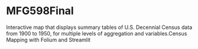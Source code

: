 # MFG598Final
Interactive map that displays summary tables of U.S. Decennial Census data from 1900 to 1950, for multiple levels of aggregation and variables.Census Mapping with Folium and Streamlit
